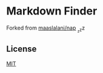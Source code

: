 # Markdown Finder

Forked from [maaslalani/nap](https://github.com/maaslalani/nap) <sub><sub>z</sub></sub><sub>z</sub>z

## License

[MIT](https://github.com/maaslalani/nap/blob/master/LICENSE)
